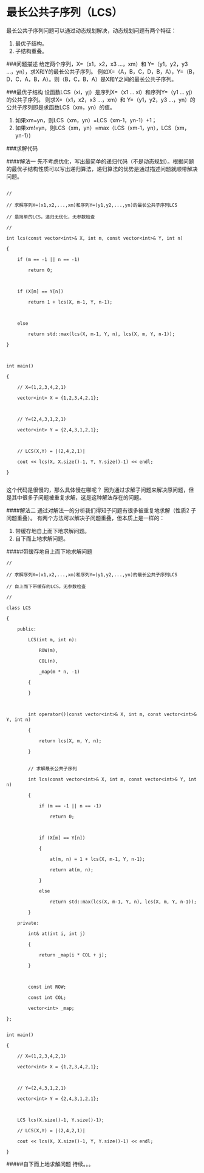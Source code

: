 最长公共子序列（LCS）
=========

最长公共子序列问题可以通过动态规划解决，动态规划问题有两个特征：

1. 最优子结构。
2. 子结构重叠。

###问题描述
给定两个序列，X=（x1，x2，x3 ...，xm）和 Y=（y1，y2，y3 ...，yn），求X和Y的最长公共子序列。
例如X=（A，B，C，D，B，A），Y=（B，D，C，A，B，A）。则（B，C，B，A）是X和Y之间的最长公共子序列。

###最优子结构
设函数LCS（xi，yj）是序列X=（x1 ... xi）和序列Y=（y1 ... yj）的公共子序列。
则求X=（x1，x2，x3 ...，xm）和 Y=（y1，y2，y3 ...，yn）的公共子序列即是求函数LCS（xm，yn）的值。

1. 如果xm=yn，则LCS（xm，yn）=LCS（xm-1，yn-1）+1；
2. 如果xm!=yn，则LCS（xm，yn）=max（LCS（xm-1，yn），LCS（xm，yn-1）)

###求解代码

####解法一
先不考虑优化，写出最简单的递归代码（不是动态规划）。根据问题的最优子结构性质可以写出递归算法，递归算法的优势是通过描述问题就顺带解决问题。
```

//

// 求解序列X=(x1,x2,...,xm)和序列Y=(y1,y2,...,yn)的最长公共子序列LCS

// 最简单的LCS，递归无优化，无参数检查

// 

int lcs(const vector<int>& X, int m, const vector<int>& Y, int n)

{

    if (m == -1 || n == -1)

        return 0;

    

    if (X[m] == Y[n])

        return 1 + lcs(X, m-1, Y, n-1);

    

    else

        return std::max(lcs(X, m-1, Y, n), lcs(X, m, Y, n-1));

}



int main()

{

    // X=(1,2,3,4,2,1)

    vector<int> X = {1,2,3,4,2,1};

    

    // Y=(2,4,3,1,2,1)

    vector<int> Y = {2,4,3,1,2,1};

    

    // LCS(X,Y) = |(2,4,2,1)|

    cout << lcs(X, X.size()-1, Y, Y.size()-1) << endl;

}


```

这个代码是很慢的，那么具体慢在哪呢？
因为通过求解子问题来解决原问题，但是其中很多子问题被重复求解，这是这种解法存在的问题。

####解法二
通过对解法一的分析我们得知子问题有很多被重复地求解（性质2 子问题重叠）。
有两个方法可以解决子问题重叠，但本质上是一样的：

1. 带缓存地自上而下地求解问题。
2. 自下而上地求解问题。

#####带缓存地自上而下地求解问题
```
//

// 求解序列X=(x1,x2,...,xm)和序列Y=(y1,y2,...,yn)的最长公共子序列LCS

// 自上而下带缓存的LCS，无参数检查

// 

class LCS

{

    public:

        LCS(int m, int n):

            ROW(m),

            COL(n),

            _map(m * n, -1)

        {

        }

        

        int operator()(const vector<int>& X, int m, const vector<int>& Y, int n)

        {

            return lcs(X, m, Y, n);

        }

        
        // 求解最长公共子序列

        int lcs(const vector<int>& X, int m, const vector<int>& Y, int n)

        {

            if (m == -1 || n == -1)

                return 0;

            

            if (X[m] == Y[n])

            {

                at(m, n) = 1 + lcs(X, m-1, Y, n-1);

                return at(m, n);

            }

            else

                return std::max(lcs(X, m-1, Y, n), lcs(X, m, Y, n-1));

        }

    private:

        int& at(int i, int j)

        {

            return _map[i * COL + j];

        }

        

        const int ROW;

        const int COL;

        vector<int> _map;

};


int main()

{

    // X=(1,2,3,4,2,1)

    vector<int> X = {1,2,3,4,2,1};

    

    // Y=(2,4,3,1,2,1)

    vector<int> Y = {2,4,3,1,2,1};

    

    LCS lcs(X.size()-1, Y.size()-1);

    // LCS(X,Y) = |(2,4,2,1)|

    cout << lcs(X, X.size()-1, Y, Y.size()-1) << endl;

}

```

#####自下而上地求解问题
待续。。。